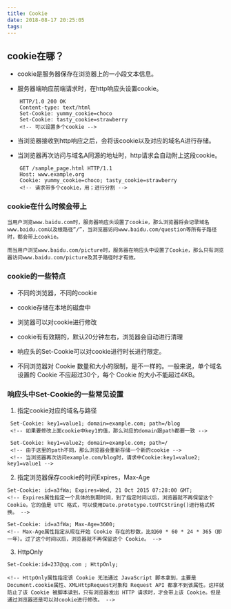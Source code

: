 ```yaml
---
title: Cookie
date: 2018-08-17 20:25:05
tags:
---
```


## cookie在哪？
+ cookie是服务器保存在浏览器上的一小段文本信息。

+ 服务器端响应前端请求时，在http响应头设置cookie。

``` http
    HTTP/1.0 200 OK
    Content-type: text/html
    Set-Cookie: yummy_cookie=choco
    Set-Cookie: tasty_cookie=strawberry
    <!-- 可以设置多个cookie -->
```

+ 当浏览器接收到http响应之后，会将该cookie以及对应的域名A进行存储。

+ 当浏览器再次访问与域名A同源的地址时，http请求会自动附上这段cookie。

``` http
    GET /sample_page.html HTTP/1.1
    Host: www.example.org
    Cookie: yummy_cookie=choco; tasty_cookie=strawberry
    <!-- 请求带多个cookie，用；进行分割 -->
```

### cookie在什么时候会带上

    当用户浏览www.baidu.com时，服务器响应头设置了cookie，那么浏览器将会记录域名www.baidu.com以及根路径“/”，当浏览器访问www.baidu.com/question等所有子路径时，都会带上cookie。

    而当用户浏览www.baidu.com/picture时，服务器在响应头中设置了Cookie，那么只有浏览器访问www.baidu.com/picture及其子路径时才有效。


### cookie的一些特点

+  不同的浏览器，不同的cookie

+ cookie存储在本地的磁盘中

+ 浏览器可以对cookie进行修改

+ cookie有有效期的，默认20分钟左右，浏览器会自动进行清理

+ 响应头的Set-Cookie可以对cookie进行时长进行限定。

+ 不同浏览器对 Cookie 数量和大小的限制，是不一样的。一般来说，单个域名设置的 Cookie 不应超过30个，每个 Cookie 的大小不能超过4KB。

### 响应头中Set-Cookie的一些常见设置

1. 指定cookie对应的域名与路径

``` http
 Set-Cookie: key1=value1; domain=example.com; path=/blog
 <!-- 如果要修改上面cookie中key1的值，那么对应的domain跟path都要一致 -->

 Set-Cookie: key1=value2; domain=example.com; path=/
 <!-- 由于这里的path不同，那么浏览器会重新存储一个新的cookie -->
 <!-- 当浏览器再次访问example.com/blog时，请求中Cookie:key1=value2; key1=value1 -->
```
2. 指定浏览器保存cookie的时间Expires，Max-Age

``` http
Set-Cookie: id=a3fWa; Expires=Wed, 21 Oct 2015 07:28:00 GMT;
<!-- Expires属性指定一个具体的到期时间，到了指定时间以后，浏览器就不再保留这个 Cookie。它的值是 UTC 格式，可以使用Date.prototype.toUTCString()进行格式转换。 -->

Set-Cookie: id=a3fWa; Max-Age=3600;
<!-- Max-Age属性指定从现在开始 Cookie 存在的秒数，比如60 * 60 * 24 * 365（即一年）。过了这个时间以后，浏览器就不再保留这个 Cookie。 -->
```
3. HttpOnly

``` http
Set-Cookie:id=237@qq.com ; HttpOnly;

<!-- HttpOnly属性指定该 Cookie 无法通过 JavaScript 脚本拿到，主要是Document.cookie属性、XMLHttpRequest对象和 Request API 都拿不到该属性。这样就防止了该 Cookie 被脚本读到，只有浏览器发出 HTTP 请求时，才会带上该 Cookie。但是通过浏览器还是可以对cookie进行修改。 -->
```



